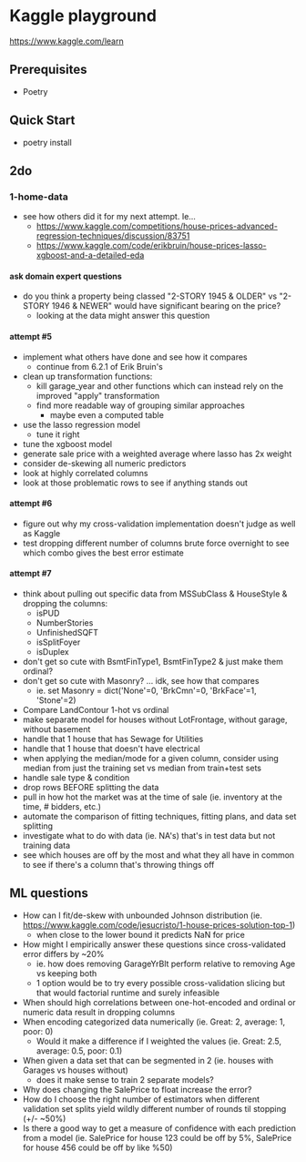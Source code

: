 # Kaggle playground

https://www.kaggle.com/learn

## Prerequisites

- Poetry

## Quick Start

- poetry install

## 2do

### 1-home-data

- see how others did it for my next attempt. Ie...
  - https://www.kaggle.com/competitions/house-prices-advanced-regression-techniques/discussion/83751
  - https://www.kaggle.com/code/erikbruin/house-prices-lasso-xgboost-and-a-detailed-eda

#### ask domain expert questions

- do you think a property being classed "2-STORY 1945 & OLDER" vs "2-STORY 1946 & NEWER" would have significant bearing on the price?
  - looking at the data might answer this question

#### attempt #5

- implement what others have done and see how it compares
  - continue from 6.2.1 of Erik Bruin's
- clean up transformation functions:
  - kill garage_year and other functions which can instead rely on the improved "apply" transformation
  - find more readable way of grouping similar approaches
    - maybe even a computed table
- use the lasso regression model
  - tune it right
- tune the xgboost model
- generate sale price with a weighted average where lasso has 2x weight
- consider de-skewing all numeric predictors
- look at highly correlated columns
- look at those problematic rows to see if anything stands out

#### attempt #6

- figure out why my cross-validation implementation doesn't judge as well as Kaggle
- test dropping different number of columns brute force overnight to see which combo gives the best error estimate

#### attempt #7

- think about pulling out specific data from MSSubClass & HouseStyle & dropping the columns:
  - isPUD
  - NumberStories
  - UnfinishedSQFT
  - isSplitFoyer
  - isDuplex
- don't get so cute with BsmtFinType1, BsmtFinType2 & just make them ordinal?
- don't get so cute with Masonry? ... idk, see how that compares
  - ie. set Masonry = dict('None'=0, 'BrkCmn'=0, 'BrkFace'=1, 'Stone'=2)
- Compare LandContour 1-hot vs ordinal
- make separate model for houses without LotFrontage, without garage, without basement
- handle that 1 house that has Sewage for Utilities
- handle that 1 house that doesn't have electrical
- when applying the median/mode for a given column, consider using median from just the training set vs median from train+test sets
- handle sale type & condition
- drop rows BEFORE splitting the data
- pull in how hot the market was at the time of sale (ie. inventory at the time, # bidders, etc.)
- automate the comparison of fitting techniques, fitting plans, and data set splitting
- investigate what to do with data (ie. NA's) that's in test data but not training data
- see which houses are off by the most and what they all have in common to see if there's a column that's throwing things off

## ML questions

- How can I fit/de-skew with unbounded Johnson distribution (ie. https://www.kaggle.com/code/jesucristo/1-house-prices-solution-top-1)
  - when close to the lower bound it predicts NaN for price
- How might I empirically answer these questions since cross-validated error differs by ~20%
  - ie. how does removing GarageYrBlt perform relative to removing Age vs keeping both
  - 1 option would be to try every possible cross-validation slicing but that would factorial runtime and surely infeasible
- When should high correlations between one-hot-encoded and ordinal or numeric data result in dropping columns
- When encoding categorized data numerically (ie. Great: 2, average: 1, poor: 0)
  - Would it make a difference if I weighted the values (ie. Great: 2.5, average: 0.5, poor: 0.1)
- When given a data set that can be segmented in 2 (ie. houses with Garages vs houses without)
  - does it make sense to train 2 separate models?
- Why does changing the SalePrice to float increase the error?
- How do I choose the right number of estimators when different validation set splits yield wildly different number of rounds til stopping (+/- ~50%)
- Is there a good way to get a measure of confidence with each prediction from a model (ie. SalePrice for house 123 could be off by 5%, SalePrice for house 456 could be off by like %50)
